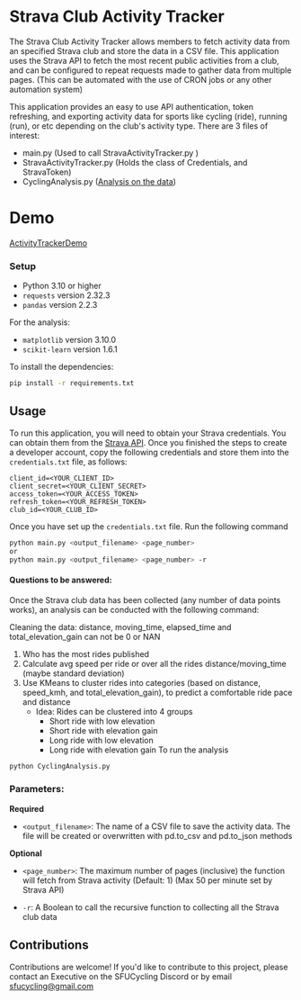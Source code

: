 # Strava Club Activity Tracker
The Strava Club Activity Tracker allows members to fetch activity data from an specified Strava club and store the data in a CSV file. This application uses the Strava API to fetch the most recent public activities from a club, and can be configured to repeat requests made to gather data from multiple pages. (This can be automated with the use of CRON jobs or any other automation system)

This application provides an easy to use API authentication, token refreshing, and exporting activity data for sports like cycling (ride), running (run), or etc depending on the club's activity type.
There are 3 files of interest:
   - main.py (Used to call StravaActivityTracker.py )
   - StravaActivityTracker.py (Holds the class of Credentials, and StravaToken)
   - CyclingAnalysis.py ([Analysis on the data](#questions-to-be-answered))

# Demo
[ActivityTrackerDemo](https://github.com/user-attachments/assets/79e6c5eb-9047-487d-ba03-906addbc9540)

### Setup
- Python 3.10 or higher
- `requests` version 2.32.3
- `pandas` version 2.2.3

For the analysis:
- `matplotlib` version 3.10.0
- `scikit-learn` version 1.6.1

To install the dependencies:

```bash
pip install -r requirements.txt
```

## Usage

To run this application, you will need to obtain your Strava credentials. You can obtain them from the [Strava API](https://www.strava.com/settings/api). 
Once you finished the steps to create a developer account, copy the following credentials and store them into the `credentials.txt` file, as follows:
   ```
   client_id=<YOUR_CLIENT_ID>
   client_secret=<YOUR_CLIENT_SECRET>
   access_token=<YOUR_ACCESS_TOKEN>
   refresh_token=<YOUR_REFRESH_TOKEN>
   club_id=<YOUR_CLUB_ID>
   ```

Once you have set up the `credentials.txt` file. Run the following command
```bash
python main.py <output_filename> <page_number>
or
python main.py <output_filename> <page_number> -r
```

#### Questions to be answered:

Once the Strava club data has been collected (any number of data points works), an analysis can be conducted with the following command:

   Cleaning the data: distance, moving_time, elapsed_time and total_elevation_gain can not be 0 or NAN
   1. Who has the most rides published
   2. Calculate avg speed per ride or over all the rides distance/moving_time (maybe standard deviation)
   3. Use KMeans to cluster rides into categories (based on distance, speed_kmh, and total_elevation_gain), to predict a comfortable ride pace and distance
         - Idea: Rides can be clustered into 4 groups
            - Short ride with low elevation
            - Short ride with elevation gain
            - Long ride with low elevation
            - Long ride with elevation gain
To run the analysis
```bash
python CyclingAnalysis.py
```


### Parameters:
**Required**
- `<output_filename>`: The name of a CSV file to save the activity data. The file will be created or overwritten with pd.to_csv and pd.to_json methods

**Optional**
- `<page_number>`: The maximum number of pages (inclusive) the function will fetch from Strava activity (Default: 1) (Max 50 per minute set by Strava API)

- `-r`: A Boolean to call the recursive function to collecting all the Strava club data

## Contributions

Contributions are welcome! If you'd like to contribute to this project, please contact an Executive on the SFUCycling Discord or by email sfucycling@gmail.com 
